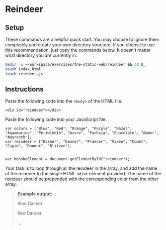 # Reindeer

## Setup

These commands are a helpful quick start. You may choose to ignore them completely and create your own directory structure. If you choose to use this recommendation, just copy the commands below. It doesn't matter what directory you are currently in.

```bash
mkdir -p ~/workspace/exercises/the-static-web/reindeer && cd $_
touch index.html
touch reindeer.js
```

## Instructions

Paste the following code into the `<body>` of the HTML file.

```
<div id="reindeer"></div>
```

Paste the following code into your JavaScript file.

```
var colors = ["Blue", "Red", "Orange", "Purple", "Hazel", "Aquamarine", "Periwinkle", "Azure", "Fuchsia", "Chocolate", "Amber", "Amaranth"];
var reindeer = ["Dasher", "Dancer", "Prancer", "Vixen", "Comet", "Cupid", "Donner", "Blitzen"];


var hohohoElement = document.getElementById("reindeer");
```

Your task is to loop through all the reindeer in the array, and add the name of the reindeer to the single HTML `<div>` element provided. The name of the reindeer should be prepended with the corresponding color from the other array.

> **Example output:**
>
> Blue Dasher
>
> Red Dancer
>
> ...

